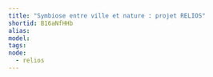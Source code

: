 ```yaml
---
title: "Symbiose entre ville et nature : projet RELIOS"
shortid: B16aNfHHb
alias:
model:
tags:
node: 
  - relios
---
```

